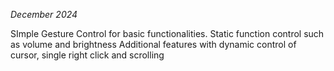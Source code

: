 _December 2024_

SImple Gesture Control for basic functionalities. 
Static function control such as volume and brightness
Additional features with dynamic control of cursor, single right click and scrolling
